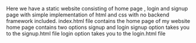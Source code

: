 Here we have  a static website consisting of home page , login and signup page with simple implementation of html and css with no backend framework included.
index.html file contains the home page of my website
home page contains two options signup and login
signup option takes you to the signup.html file
login option takes you to the login.html file
